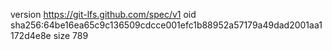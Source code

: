 version https://git-lfs.github.com/spec/v1
oid sha256:64be16ea65c9c136509cdcce001efc1b88952a57179a49dad2001aa1172d4e8e
size 789
